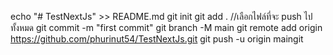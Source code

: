 echo "# TestNextJs" >> README.md
git init
git add . //เลือกไฟล์ที่จะ push ไปทั้งหมด
git commit -m "first commit"
git branch -M main
git remote add origin https://github.com/phurinut54/TestNextJs.git
git push -u origin maingit